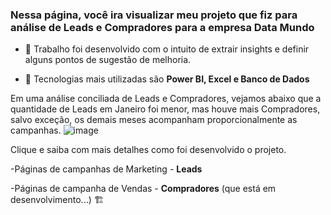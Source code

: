<h3>Nessa página, você ira visualizar meu projeto que fiz para análise de Leads e Compradores para a empresa Data Mundo</h3>

- 🔭 Trabalho foi desenvolvido com o intuito de extrair insights e definir alguns pontos de sugestão de melhoria. 

- 🌱 Tecnologias mais utilizadas são **Power BI, Excel e Banco de Dados**

Em uma análise conciliada de Leads e Compradores, vejamos abaixo que a quantidade de Leads em Janeiro foi menor, mas houve mais Compradores, salvo exceção, os demais meses acompanham proporcionalmente as campanhas.
![image](https://github.com/iuryml/Data-Analyst/assets/55949523/115fffec-b38c-4155-b729-bb249a168522)

Clique e saiba com mais detalhes como foi desenvolvido o projeto.

-Páginas de campanhas de Marketing - **Leads**

-Páginas de campanha de Vendas - **Compradores** (que está em desenvolvimento...) 🏗️
